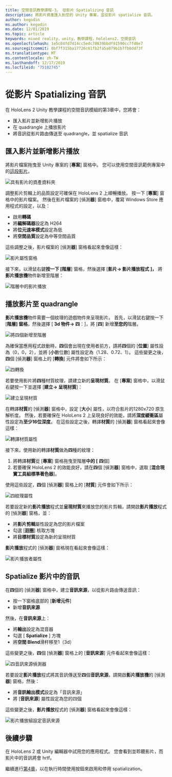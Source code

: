 ```yaml
---
title: 空間音訊教學課程-3。 從影片 Spatializing 音訊
description: 將影片資產匯入到您的 Unity 專案，並從影片 spatialize 音訊。
author: kegodin
ms.author: kegodin
ms.date: 12/01/2019
ms.topic: article
keywords: mixed reality，unity，教學課程，hololens2，空間音訊
ms.openlocfilehash: 1e5c84fd7d14cc5edc78839bbdf91590cc7fd8e7
ms.sourcegitcommit: 8bf7f315ba17726c61fb2fa5a079b1b7fb0dd73f
ms.translationtype: MT
ms.contentlocale: zh-TW
ms.lasthandoff: 12/17/2019
ms.locfileid: "75182745"
---
```

# <a name="spatializing-audio-from-a-video"></a>從影片 Spatializing 音訊
在 HoloLens 2 Unity 教學課程的空間音訊模組的第3章中，您將會：
* 匯入影片並新增影片播放
* 在 quadrangle 上播放影片
* 將音訊從影片路由傳送至 quadrangle，並 spatialize 音訊

## <a name="import-a-video-and-add-a-video-player"></a>匯入影片並新增影片播放

將影片檔案拖曳至 Unity 專案的 [**專案**] 窗格中。 您可以使用空間音訊範例專案中的[這段影片](https://github.com/microsoft/spatialaudio-unity/blob/develop/Samples/MicrosoftSpatializerSample/Assets/Microsoft%20HoloLens%20-%20Spatial%20Sound-PTPvx7mDon4.mp4?raw=true)。

![具有影片的資產資料夾](images/spatial-audio/assets-folder-with-video.png)

調整影片剪輯上的品質設定可確保在 HoloLens 2 上順暢播放。 按一下 [**專案**] 窗格中的影片檔案。 然後在影片檔案的 [偵測**器**] 窗格中，覆寫 Windows Store 應用程式的設定，以及：
* 啟用**轉碼**
* 將**編解碼器**設定為 H264
* 將**位元速率模式**設定為低
* 將**空間品質**設定為中等空間品質

這些調整之後，影片檔案的 [偵測**器**] 窗格看起來會像這樣：

![影片屬性窗格](images/spatial-audio/video-property-pane.png)

接下來，以滑鼠右鍵**按一下 [階層**] 窗格，然後選擇 [**影片-> 影片播放程式** **]，** 將**影片播放機**物件新增至階層：

![階層中的影片播放](images/spatial-audio/video-player-in-hierarchy.png)

## <a name="play-video-onto-a-quadrangle"></a>播放影片至 quadrangle
**影片播放機**物件需要一個紋理的遊戲物件來呈現影片。 首先，以滑鼠右鍵按一下 [**階層] 窗格**，然後選擇 [ **3d 物件-> 四**：]，將 [**四**] 新增**至您的**階層。

![將四個新增至階層](images/spatial-audio/add-quad-to-hierarchy.png)

為確保當應用程式啟動時，**四**個會出現在使用者前方，請將**四**個的 [**位置**] 屬性設為（0，0，2），並將 [**小**數位數] 屬性設定為（1.28、0.72、1）。 這些變更之後，**四**個 [偵測**器**] 窗格上的 [**轉換**] 元件將會如下所示：

![四轉換](images/spatial-audio/quad-transform.png)

若要使用影片將**四**種材質紋理，請建立新的**呈現材質**。 在 [**專案**] 窗格中，以滑鼠右鍵按一下並選擇 [**建立-> 呈現材質**]：

![建立呈現材質](images/spatial-audio/create-render-texture.png)

在轉譯**材質**的 [偵測**器**] 窗格中，設定 [**大小**] 屬性，以符合影片的1280x720 原生解析度。 然後，若要確保在 HoloLens 2 上呈現良好的效能，請將**深度緩衝區**屬性設定為**至少16位深度**。 在這些設定之後，轉譯**材質**的 [偵測**器**] 窗格看起來會像這樣：

![轉譯材質屬性](images/spatial-audio/render-texture-properties.png)

接下來，使用新的轉譯**材質**做為**四**種的紋理：
1. 將轉譯**材質**從 [**專案**] 窗格拖曳至階層**中的 [** **四**個]
2. 若要確保 HoloLens 2 的效能良好，請在**四**個 [偵測**器**] 窗格中，選取 [**混合現實工具組標準著色器**]。

使用這些設定，**四**個 [偵測**器**] 窗格上的 [**材質**] 元件會如下所示：

![四紋理屬性](images/spatial-audio/quad-texture-properties.png)

若要設定新的**影片播放**程式並**呈現材質**來播放您的影片剪輯，請開啟**影片播放**程式的 [偵測**器**] 窗格，並：
* 將**影片剪輯**屬性設定為您的影片檔案
* 勾選 [**迴圈**] 核取方塊
* 將**目標材質**設定為新的呈現材質

**影片播放**程式的 [偵測**器**] 窗格現在看起來會像這樣：

![影片播放者屬性](images/spatial-audio/video-player-properties.png)

## <a name="spatialize-the-audio-from-the-video"></a>Spatialize 影片中的音訊
在**四**個的 [偵測**器**] 窗格中，建立**音訊來源**，以從影片路由傳送音訊：
* 按一下窗格底部的 [**新增元件**]
* 新增**音訊來源**

然後，在**音訊來源**上：
* 將**輸出**設定為混音器
* 勾選 [ **Spatialize** ] 方塊
* 將**空間 Blend**滑杆移至1（3d）

這些變更之後，**四**個 [偵測**器**] 窗格上的 [**音訊來源**] 元件看起來會像這樣：

![四音訊來源偵測器](images/spatial-audio/quad-audio-source-inspector.png)

若要設定**影片播放**程式將其音訊傳送至**四**個**音訊來源**，請開啟**影片播放機**的 [偵測**器**] 窗格，然後：
* 將**音訊輸出模式**設定為「音訊來源」
* 將 [**音訊來源**] 屬性設定為您的四個

這些變更之後，**影片播放**程式的 [偵測**器**] 窗格看起來會像這樣：

![影片播放組設定音訊來源](images/spatial-audio/video-player-set-audio-source.png)

## <a name="next-steps"></a>後續步驟
在 HoloLens 2 或 Unity 編輯器中試用您的應用程式。 您會看到並聆聽影片，而影片中的音訊將會 hrtf。

繼續進行[第4章](unity-spatial-audio-ch4.md)，以在執行時間使用按鈕來啟用和停用 spatialization。

